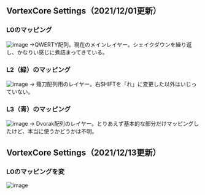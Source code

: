 ## VortexCore Settings（2021/12/01更新）

### L0のマッピング
![image](https://user-images.githubusercontent.com/75910037/144088302-52089221-7730-47e6-a9b5-b8aef8c4f60b.png)
->QWERTY配列。現在のメインレイヤー。シェイクダウンを繰り返し、かなりい感じに煮詰まってきている。

### L2（緑）のマッピング
![image](https://user-images.githubusercontent.com/75910037/144088579-2008c57c-94c2-40bf-b26e-08aa10feb9e3.png)
-> 薙刀配列用のレイヤー。右SHIFTを「れ」に変更した以外はいじっていない。

### L3（青）のマッピング
![image](https://user-images.githubusercontent.com/75910037/144088641-84498ed2-4807-4ff6-bc0e-17656205dafe.png)
-> Dvorak配列のレイヤー。とりあえず基本的な部分だけマッピングしたけど、本当に使うかどうかは不明。


## VortexCore Settings（2021/12/13更新）

### L0のマッピングを変

![image](https://user-images.githubusercontent.com/75910037/145843541-53a30c54-114e-4365-90c5-4b11b00a5a4c.png)
 


